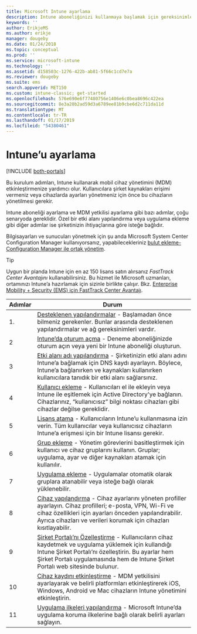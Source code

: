 ```yaml
---
title: Microsoft Intune ayarlama
description: Intune aboneliğinizi kullanmaya başlamak için gereksinimler ve önkoşullar
keywords: ''
author: ErikjeMS
ms.author: erikje
manager: dougeby
ms.date: 01/24/2018
ms.topic: conceptual
ms.prod: ''
ms.service: microsoft-intune
ms.technology: ''
ms.assetid: d158503c-1276-422b-ab81-5f66c1cd7e7a
ms.reviewer: dougeby
ms.suite: ems
search.appverid: MET150
ms.custom: intune-classic; get-started
ms.openlocfilehash: 576e690e6f77480756e1406e6c0bea8696c422ea
ms.sourcegitcommit: 8e3a20b2ad59d3a6789ee81b9cbe6d2c711da11d
ms.translationtype: MT
ms.contentlocale: tr-TR
ms.lasthandoff: 01/17/2019
ms.locfileid: "54380461"
---
```

# <a name="set-up-intune"></a>Intune’u ayarlama

[!INCLUDE [both-portals](./includes/note-for-both-portals.md)]

Bu kurulum adımları, Intune kullanarak mobil cihaz yönetimini (MDM) etkinleştirmenize yardımcı olur. Kullanıcılara şirket kaynakları erişimi vermeniz veya cihazlarda ayarları yönetmeniz için önce bu cihazların yönetilmesi gerekir.

Intune aboneliği ayarlama ve MDM yetkilisi ayarlama gibi bazı adımlar, çoğu senaryoda gereklidir. Özel bir etki alanı yapılandırma veya uygulama ekleme gibi diğer adımlar ise şirketinizin ihtiyaçlarına göre isteğe bağlıdır.

Bilgisayarları ve sunucuları yönetmek için şu anda Microsoft System Center Configuration Manager kullanıyorsanız, yapabilecekleriniz [bulut ekleme-Configuration Manager ile ortak yönetim](https://docs.microsoft.com/sccm/comanage/overview).

>[!TIP]
>Uygun bir planda Intune için en az 150 lisans satın alırsanız *FastTrack Center Avantajını* kullanabilirsiniz. Bu hizmet ile Microsoft uzmanları, ortamınızı Intune’a hazırlamak için sizinle birlikte çalışır. Bkz. [Enterprise Mobility + Security (EMS) için FastTrack Center Avantajı](https://docs.microsoft.com/enterprise-mobility-security/Solutions/enterprise-mobility-fasttrack-program).



| Adımlar |                                                                                                                       Durum                                                                                                                       |
|-------|----------------------------------------------------------------------------------------------------------------------------------------------------------------------------------------------------------------------------------------------------|
|   1.   |                                        [Desteklenen yapılandırmalar](supported-devices-browsers.md) - Başlamadan önce bilmeniz gerekenler. Bunlar arasında desteklenen yapılandırmalar ve ağ gereksinimleri vardır.                                         |
|   2   |                                                                 [Intune’da oturum açma](account-sign-up.md) - Deneme aboneliğinizde oturum açın veya yeni bir Intune aboneliği oluşturun.                                                                  |
|   3   |                [Etki alanı adı yapılandırma](custom-domain-name-configure.md) - Şirketinizin etki alanı adını Intune’a bağlamak için DNS kaydı ayarlayın. Böylece, Intune’a bağlanırken ve kaynakları kullanırken kullanıcılara tanıdık bir etki alanı sağlarsınız.                |
|   4   |                                   [Kullanıcı ekleme](users-add.md) - Kullanıcıları el ile ekleyin veya Intune ile eşitlemek için Active Directory'ye bağlanın. Cihazlarınız, “kullanıcısız” bilgi noktası cihazları gibi cihazlar değilse gereklidir.                                    |
|   5   |                                            [Lisans atama](licenses-assign.md) - Kullanıcıların Intune’u kullanmasına izin verin. Tüm kullanıcılar veya kullanıcısız cihazların Intune’a erişmesi için bir Intune lisansı gerekir.                                             |
|   6   |                                               [Grup ekleme](groups-add.md) - Yönetim görevlerini basitleştirmek için kullanıcı ve cihaz gruplarını kullanın. Gruplar; uygulama, ayar ve diğer kaynakları atamak için kullanılır.                                                |
|   7   |                                                                        [Uygulama ekleme](apps-add.md) - Uygulamalar otomatik olarak gruplara atanabilir veya isteğe bağlı olarak yüklenebilir.                                                                         |
|   8   | [Cihaz yapılandırma](device-profiles.md) - Cihaz ayarlarını yöneten profiller ayarlayın. Cihaz profilleri; e-posta, VPN, Wi-Fi ve cihaz özellikleri için ayarları önceden yapılandırabilir. Ayrıca cihazları ve verileri korumak için cihazları kısıtlayabilir. |
|   9   |       [Şirket Portalı’nı Özelleştirme](company-portal-app.md) - Kullanıcıların cihaz kaydetmek ve uygulama yüklemek için kullandığı Intune Şirket Portalı’nı özelleştirin. Bu ayarlar hem Şirket Portalı uygulamasında hem de Intune Şirket Portalı web sitesinde bulunur.       |
|  10   |                                [Cihaz kaydını etkinleştirme](mdm-authority-set.md) - MDM yetkilisini ayarlayarak ve belirli platformları etkinleştirerek iOS, Windows, Android ve Mac cihazların Intune yönetimini etkinleştirin.                                 |
|  11   |                                                        [Uygulama ilkeleri yapılandırma](app-protection-policy.md) - Microsoft Intune’da uygulama koruma ilkelerine bağlı olarak belirli ayarları sağlayın.                                                         |

